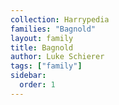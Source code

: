 ```yaml
---
collection: Harrypedia
families: "Bagnold"
layout: family
title: Bagnold
author: Luke Schierer
tags: ["family"]
sidebar:
  order: 1
---
```

